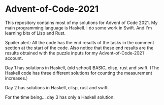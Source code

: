# Advent-of-Code-2021

This repository contains most of my solutions for Advent of Code 2021.
My main programming language is Haskell. I do some work in Swift. And I'm learning bits of Lisp and Rust.

Spoiler alert: All the code has the end results of the tasks in the comment section at the start of the code.
Also notice that these end results are the results obtained with the puzzle inputs for my Advent-of-Code-2021 account.


Day 1 has solutions in Haskell, (old school) BASIC, clisp, rust and swift.
(The Haskell code has three different solutions for counting the measurement increases.) 

Day 2 has solutions in Haskell, clisp, rust and swift.

For the time being... day 3 has only a Haskell solution.
